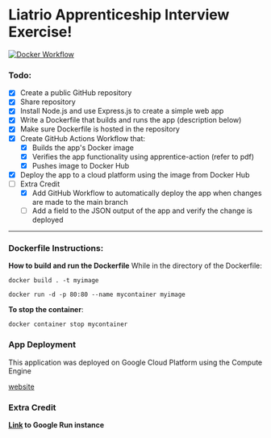 # Liatrio Apprenticeship Interview Exercise!

[![Docker Workflow](https://github.com/nsshaddox/interview-exercise/actions/workflows/docker.yml/badge.svg)](https://github.com/nsshaddox/interview-exercise/actions/workflows/docker.yml)

### Todo: 
- [x] Create a public GitHub repository
- [x] Share repository
- [x] Install Node.js and use Express.js to create a simple web app
- [x] Write a Dockerfile that builds and runs the app (description below)
- [x] Make sure Dockerfile is hosted in the repository
- [x] Create GitHub Actions Workflow that:
   - [x] Builds the app's Docker image
   - [x] Verifies the app functionality using apprentice-action (refer to pdf)
   - [x] Pushes image to Docker Hub
- [x] Deploy the app to a cloud platform using the image from Docker Hub
- [ ] Extra Credit
   - [x] Add GitHub Workflow to automatically deploy the app when changes are made to the main branch
   - [ ] Add a field to the JSON output of the app and verify the change is deployed

***

### Dockerfile Instructions:

**How to build and run the Dockerfile**
While in the directory of the Dockerfile:

`docker build . -t myimage`

`docker run -d -p 80:80 --name mycontainer myimage`

**To stop the container**:

`docker container stop mycontainer`

### App Deployment
This application was deployed on Google Cloud Platform using the Compute Engine

[website](http://35.209.218.67 "35.209.218.67")


### Extra Credit

**[Link](https://liatrio-apprenticeship-brpy3wxz7a-uc.a.run.app/) to Google Run instance**

